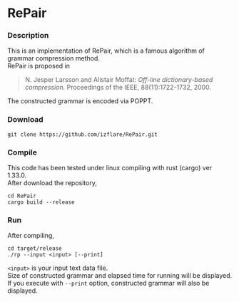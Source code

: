 # RePair

### Description

This is an implementation of RePair, which is a famous algorithm of grammar compression method.  
RePair is proposed in

> N. Jesper Larsson and Alistair Moffat: _Off-line dictionary-based compression._ Proceedings of the IEEE, 88(11):1722-1732, 2000.

The constructed grammar is encoded via POPPT.

### Download

```
git clone https://github.com/izflare/RePair.git
```

### Compile

This code has been tested under linux compiling with rust (cargo) ver 1.33.0.  
After download the repository, 

```
cd RePair
cargo build --release
```

### Run

After compiling,

```
cd target/release
./rp --input <input> [--print]
```

`<input>` is your input text data file.  
Size of constructed grammar and elapsed time for running will be displayed.  
If you execute with `--print` option, constructed grammar will also be displayed.

